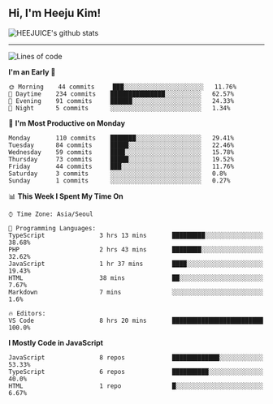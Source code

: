 ## Hi, I'm Heeju Kim!

![HEEJUICE's github stats](https://github-readme-stats.vercel.app/api?username=HEEJUICE&show_icons=true)

---
<!--START_SECTION:waka-->
![Lines of code](https://img.shields.io/badge/From%20Hello%20World%20I%27ve%20Written-8.2%20million%20lines%20of%20code-blue)

**I'm an Early 🐤** 

```text
🌞 Morning    44 commits     ███░░░░░░░░░░░░░░░░░░░░░░   11.76% 
🌆 Daytime    234 commits    ███████████████░░░░░░░░░░   62.57% 
🌃 Evening    91 commits     ██████░░░░░░░░░░░░░░░░░░░   24.33% 
🌙 Night      5 commits      ░░░░░░░░░░░░░░░░░░░░░░░░░   1.34%

```
📅 **I'm Most Productive on Monday** 

```text
Monday       110 commits    ███████░░░░░░░░░░░░░░░░░░   29.41% 
Tuesday      84 commits     █████░░░░░░░░░░░░░░░░░░░░   22.46% 
Wednesday    59 commits     ████░░░░░░░░░░░░░░░░░░░░░   15.78% 
Thursday     73 commits     █████░░░░░░░░░░░░░░░░░░░░   19.52% 
Friday       44 commits     ███░░░░░░░░░░░░░░░░░░░░░░   11.76% 
Saturday     3 commits      ░░░░░░░░░░░░░░░░░░░░░░░░░   0.8% 
Sunday       1 commits      ░░░░░░░░░░░░░░░░░░░░░░░░░   0.27%

```


📊 **This Week I Spent My Time On** 

```text
⌚︎ Time Zone: Asia/Seoul

💬 Programming Languages: 
TypeScript               3 hrs 13 mins       █████████░░░░░░░░░░░░░░░░   38.68% 
PHP                      2 hrs 43 mins       ████████░░░░░░░░░░░░░░░░░   32.62% 
JavaScript               1 hr 37 mins        ████░░░░░░░░░░░░░░░░░░░░░   19.43% 
HTML                     38 mins             ██░░░░░░░░░░░░░░░░░░░░░░░   7.67% 
Markdown                 7 mins              ░░░░░░░░░░░░░░░░░░░░░░░░░   1.6%

🔥 Editors: 
VS Code                  8 hrs 20 mins       █████████████████████████   100.0%

```

**I Mostly Code in JavaScript** 

```text
JavaScript               8 repos             █████████████░░░░░░░░░░░░   53.33% 
TypeScript               6 repos             ██████████░░░░░░░░░░░░░░░   40.0% 
HTML                     1 repo              █░░░░░░░░░░░░░░░░░░░░░░░░   6.67%

```



<!--END_SECTION:waka-->
